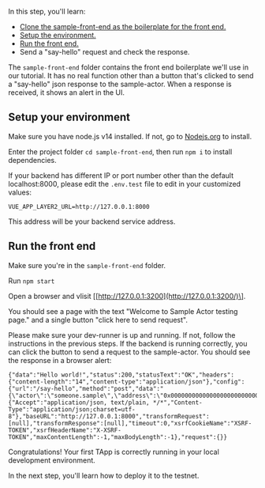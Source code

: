 In this step, you'll learn:

* [Clone the sample-front-end as the boilerplate for the front end.](t-rust/docs/_gitbook-dev-docs/1_tutorial/2.2_make_sample_front_end_ui_project/README.md#clone-the-front-end-boilerplate)
* [Setup the environment.](t-rust/docs/_gitbook-dev-docs/1_tutorial/2.2_make_sample_front_end_ui_project/README.md#setup-environment)
* [Run the front end.](t-rust/docs/_gitbook-dev-docs/1_tutorial/2.2_make_sample_front_end_ui_project/README.md#run-the-front-end)
* Send a "say-hello" request and check the response.

The `sample-front-end` folder contains the front end boilerplate we'll use in our tutorial. It has no real function other than a button that's clicked to send a "say-hello" json response to the sample-actor. When a response is received, it shows an alert in the UI. 

## Setup your environment

Make sure you have node.js v14 installed. If not, go to [Nodejs.org](https://nodejs.org/en/) to install.

Enter the project folder `cd sample-front-end`, then run `npm i` to install dependencies.

If your backend has different IP or port number other than the default localhost:8000, please edit the `.env.test` file to edit in your customized values:

````
VUE_APP_LAYER2_URL=http://127.0.0.1:8000
````

This address will be your backend service address. 

## Run the front end

Make sure you're in the `sample-front-end` folder.

Run `npm start`

Open a browser and vlisit \[[http://127.0.0.1:3200](http://127.0.0.1:3200/)\].

You should see a page with the text "Welcome to Sample Actor testing page." and a single button "click here to send request".

Please make sure your dev-runner is up and running. If not, follow the instructions in the previous steps. If the backend is running correctly, you can click the button to send a request to the sample-actor. You should see the response in a browser alert: 

````
{"data":"Hello world!","status":200,"statusText":"OK","headers":{"content-length":"14","content-type":"application/json"},"config":{"url":"/say-hello","method":"post","data":"{\"actor\":\"someone.sample\",\"address\":\"0x000000000000000000000000000000000000000f\"}","headers":{"Accept":"application/json, text/plain, */*","Content-Type":"application/json;charset=utf-8"},"baseURL":"http://127.0.0.1:8000","transformRequest":[null],"transformResponse":[null],"timeout":0,"xsrfCookieName":"XSRF-TOKEN","xsrfHeaderName":"X-XSRF-TOKEN","maxContentLength":-1,"maxBodyLength":-1},"request":{}}
````

Congratulations! Your first TApp is correctly running in your local development environment. 

In the next step, you'll learn how to deploy it to the testnet.
